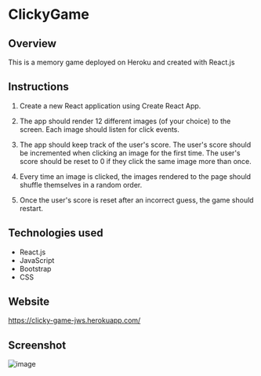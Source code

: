 # ClickyGame

## Overview

This is a memory game deployed on Heroku and created with React.js


## Instructions

1. Create a new React application using Create React App.

2. The app should render 12 different images (of your choice) to the screen. Each image should listen for click events.

3. The app should keep track of the user's score. The user's score should be incremented when clicking an image for the first time. The user's score should be reset to 0 if they click the same image more than once.

4. Every time an image is clicked, the images rendered to the page should shuffle themselves in a random order.

5. Once the user's score is reset after an incorrect guess, the game should restart.


## Technologies used

* React.js
* JavaScript
* Bootstrap
* CSS


## Website

https://clicky-game-jws.herokuapp.com/


## Screenshot

![image](https://user-images.githubusercontent.com/47361606/59459655-ec69e900-8de2-11e9-9a7f-5640f2ebc33a.png)
